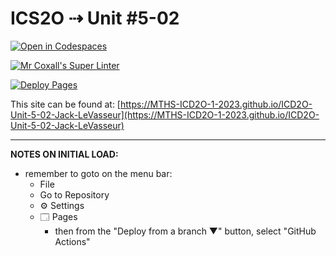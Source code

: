 # ICS2O ⇢ Unit #5-02

[![Open in Codespaces](https://classroom.github.com/assets/launch-codespace-7f7980b617ed060a017424585567c406b6ee15c891e84e1186181d67ecf80aa0.svg)](https://classroom.github.com/open-in-codespaces?assignment_repo_id=14869984)

[![Mr Coxall's Super Linter](https://github.com/MTHS-ICD2O-1-2023/ICD2O-Unit-5-02-Jack-LeVasseur/workflows/Mr%20Coxall's%20Super%20Linter/badge.svg)](https://github.com/MTHS-ICD2O-1-2023/ICD2O-Unit-5-02-Jack-LeVasseur/actions)

[![Deploy Pages](https://github.com/MTHS-ICD2O-1-2023/ICD2O-Unit-5-02-Jack-LeVasseur/workflows/Deploy%20Pages/badge.svg)](https://github.com/MTHS-ICD2O-1-2023/ICD2O-Unit-5-02-Jack-LeVasseur/actions)

This site can be found at: [https://MTHS-ICD2O-1-2023.github.io/ICD2O-Unit-5-02-Jack-LeVasseur](https://MTHS-ICD2O-1-2023.github.io/ICD2O-Unit-5-02-Jack-LeVasseur)

---

**NOTES ON INITIAL LOAD:**
- remember to goto on the menu bar:
  - File
  - Go to Repository
  - ⚙ Settings
  - 🗔 Pages
    - then from the "Deploy from a branch ▼" button, select "GitHub Actions"
